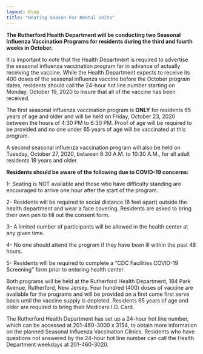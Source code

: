 ```yaml
---
layout: blog
title: "Heating Season For Rental Units"
---
```



**The Rutherford Health Department will be conducting two Seasonal Influenza Vaccination Programs for residents during
the third and fourth weeks in October.**

It is important to note that the Health Department is required to advertise the seasonal influenza vaccination program
far in advance of actually receiving the vaccine. While the Health Department expects to receive its 400 doses of the
seasonal influenza vaccine before the October program dates, residents should call the 24-hour hot line number
starting on Monday, October 19, 2020 to insure that all of the vaccine has been received.

The first seasonal influenza vaccination program is **ONLY** for residents 65 years of age and older and will be held on
Friday, October 23, 2020 between the hours of 4:30 PM to 6:30 PM. Proof of age will be required to be provided and no
one under 65 years of age will be vaccinated at this program.

A second seasonal influenza vaccination program will also be held on Tuesday, October 27, 2020, between 8:30 A.M. to
10:30 A.M., for all adult residents 18 years and older.

**Residents should be aware of the following due to COVID-19 concerns:**

1- Seating is NOT available and those who have difficulty standing are encouraged to arrive one hour after
the start of the program.

2- Residents will be required to social distance (6 feet apart) outside the health department and wear a face
covering. Residents are asked to bring their own pen to fill out the consent form.

3- A limited number of participants will be allowed in the health center at any given time.

4- No one should attend the program if they have been ill within the past 48 hours.

5- Residents will be required to complete a “CDC Facilities COVID-19 Screening” form prior to entering
health center.

Both programs will be held at the Rutherford Health Department, 184 Park Avenue, Rutherford, New Jersey.
Four hundred (400) doses of vaccine are available for the programs and will be provided on a first come first serve basis
until the vaccine supply is depleted. Residents 65 years of age and older are required to bring their Medicare I.D.
Card.

The Rutherford Health Department has set up a 24-hour hot line number, which can be accessed at 201-460-3000 x 3154,
to obtain more information on the planned Seasonal Influenza Vaccination Clinics. Residents who have questions not
answered by the 24-hour hot line number can call the Health Department weekdays at 201-460-3020.
